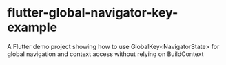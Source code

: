 # flutter-global-navigator-key-example
A Flutter demo project showing how to use GlobalKey&lt;NavigatorState> for global navigation and context access without relying on BuildContext
